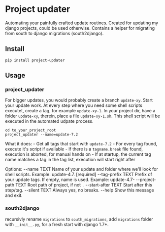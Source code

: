 
# Project updater

Automating your painfully crafted update routines. Created for updating my django projects, could be used otherwise. Contains a helper for migrating
from south to django migrations (south2django).

## Install

    pip install project-updater

## Usage

### project_updater

For bigger updates, you would probably create a branch `update-xy`. Start your update work. At every step where you
need some shell scripts executet, create a tag, for example `update-xy-1`. In your project dir, have a folder `update-xy`,
therein, place a file `update-xy-1.sh`. This shell script will be executed in the automated udpate process.

    cd to_your_project_root
    project_updater --name=update-7.2

What it does:
    - Get all tags that start with `update-7.2`
    - For every tag found, execute it's script if available
    - If there is a `tagname.break` file found, execution is aborted, for manual hands on
    - If at startup, the current tag name matches a tag in the tag list, execution will start right after

Options:
    --name TEXT          Name of your update and folder where we'll look for shell scripts. Example: update-4.7.   [required]
    --tag-prefix TEXT    Prefix of your update tags. If empty, name is used. Example: update-4.7-
    --project-path TEXT  Root path of project, if not `.`
    --start-after TEXT   Start after this step/tag.
    --silent TEXT        Always yes, no breaks.
    --help               Show this message and exit.


### south2django

recursivly rename `migrations` to `south_migrations`, add `migrations` folder with `__init__.py`, for a fresh start with django
1.7+.